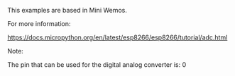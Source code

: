 This examples are based in Mini Wemos.

For more information:

https://docs.micropython.org/en/latest/esp8266/esp8266/tutorial/adc.html


Note: 

The pin that can be used for the digital analog converter is: 0


